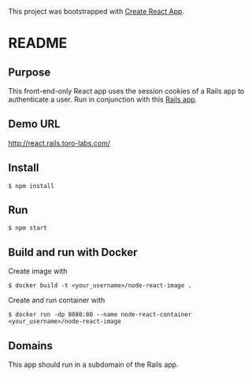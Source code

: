 This project was bootstrapped with [Create React App](https://github.com/facebook/create-react-app).

# README

## Purpose
This front-end-only React app uses the session cookies of a Rails app to authenticate a user. Run in conjunction with this [Rails app](https://github.com/jefreybulla/rails-auth-bcrypt).

## Demo URL
http://react.rails.toro-labs.com/

## Install
```
$ npm install
```

## Run 
```
$ npm start
```

## Build and run with Docker
Create image with
```
$ docker build -t <your_username>/node-react-image .
```
Create and run container with 
```
$ docker run -dp 8080:80 --name node-react-container <your_username>/node-react-image
```

## Domains
This app should run in a subdomain of the Rails app. 
